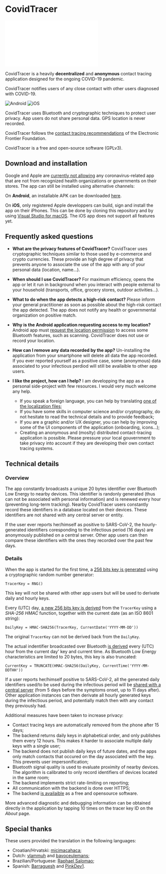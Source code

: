 ﻿# CovidTracer

![Click aqui para leer la version en ESPAÑOL](README_ESP.md)

CovidTracer is a heavily **decentralized** and **anonymous** contact tracing application designed for the ongoing COVID-19 pandemic.

CovidTracer notifies users of any close contact with other users diagnosed with COVID-19. 

![Android](screenshots/screenshot-android.png) ![iOS](screenshots/screenshot-ios.png)

CovidTracer uses Bluetooth and cryptographic techniques to protect user privacy. App users do not share personal data. GPS location is never recorded.

CovidTracer follows the [contact tracing recommendations](https://www.eff.org/deeplinks/2020/04/challenge-proximity-apps-covid-19-contact-tracing) of the Electronic Frontier Foundation.

CovidTracer is a free and open-source software (GPLv3).

## Download and installation

Google and Apple are [currently not allowing](https://www.theverge.com/2020/3/5/21167102/apple-google-coronavirus-iphone-apps-android-misinformation-reject-ban) any coronavirus-related app that are not from recognized health organizations or governments on their stores. The app can still be installed using alternative channels:

On **Android**, an installable APK can be downloaded [here](https://github.com/RaphaelJ/covid-tracer/releases/download/v0.1.1/covidtracer_0.1.1.apk).

On **iOS**, only registered Apple developpers can build, sign and install the app on their iPhones. This can be done by cloning this repository and by using [Visual Studio for macOS](https://visualstudio.microsoft.com/vs/mac/). The iOS app does not support all features yet. 

## Frequently asked questions

- **What are the privacy features of CovidTracer?**
CovidTracer uses cryptographic techniques similar to those used by e-commerce and crypto currencies. These provide an high degree of privacy that prevents anyone to associate the use of the app with any of your personal data (location, name...).

- **When should I use CovidTracer?**
For maximum efficiency, opens the app or let it run in background when you interact with people external to your household (transports, office, grocery stores, outdoor activities...).

- **What to do when the app detects a high-risk contact?**
Please inform your general practitioner as soon as possible about the high-risk contact the app detected. The app does not notify any health or governmental organization on positive match.

- **Why is the Android application requesting access to my location?**
Android app must [request the location permission](https://developer.android.com/guide/topics/connectivity/bluetooth#Permissions) to access some Bluetooth features, such as scanning. CovidTracer does not use or record your location.

- **How can I remove any data recorded by the app?**
Un-installing the application from your smartphone will delete all data the app recorded. If you ever reported yourself as a positive case, some (anonymous) data associated to your infectious perdiod will still be availaible to other app users.

- **I like the project, how can I help?** 
I am developping the app as a personal side-project with few resources. I would very much welcome any help.
    - If you speak a foreign language, you can help by translating [one of the localization files](CovidTracer/Resx/);
    - If you have some skills in computer science and/or cryptography, do not hesitate to read the technical details and to provide feedback;
    - If you are a graphic and/or UX designer, you can help by improving some of the UI components of the application (onboarding, icons...);
    - Creating an anonymous and (moslty) distributed contact-tracing application is possible. Please pressure your local gouvernment to take privacy into account if they are developing their own contact tracing systems.

## Technical details

### Overview

The app constantly broadcasts a unique 20 bytes identifier over Bluetooth Low Energy to nearby devices. This identifier is randonly generated (thus can not be associated with personal information) and is renewed every hour (preventing long-term tracking). Nearby CovidTracer users constantly record these identifiers in a database located on their devices. These identifiers are not shared with any central server or entity.

If the user ever reports her/himself as positive to SARS-CoV-2, the hourly-generated identifiers coresponding to the infectious period (16 days) are anonymously published on a central server. Other app users can then compare these identifiers with the ones they recorded over the past few days.

### Details

When the app is started for the first time, a [256 bits key is generated](CovidTracer/Models/Keys/TracerKey.cs#L54) using a cryptographic random number generator:

    TracerKey = RNG()

This key will not be shared with other app users but will be used to derivate daily and hourly keys.

Every (UTC) day, [a new 256 bits key is derived](CovidTracer/Models/Keys/TracerKey.cs#L80) from the `TracerKey` using a *SHA-256 HMAC* function, together with the current date (as an ISO 8601 string):

    DailyKey = HMAC-SHA256(TracerKey, CurrentDate('YYYY-MM-DD'))
    
The original `TracerKey` can not be derived back from the `DailyKey`. 

The actual indentifier broadcasted over Bluetooth [is derived](CovidTracer/Models/Keys/DailyTracerKey.cs#L49) every (UTC) hour from the current day' key and current time. As Bluetooth Low Energy characteristics are limited to 20 bytes, this key is also truncated:

    CurrentKey = TRUNCATE(HMAC-SHA256(DailyKey, CurrentTime('YYYY-MM-DDTHH'))

If a user reports her/himself positive to SARS-CoV-2, all the generated daily identifiers used/to be used during the infectious period will be [shared with a central server](https://covid-tracer-backend.herokuapp.com/cases.json) (from 5 days before the symptoms onset, up to 11 days after). Other application instances can then derivate all hourly generated keys during the infectious period, and potentially match then with any contact they previously had. 

Additional measures have been taken to increase privacy:

- Contact tracing keys are automatically removed from the phone after 15 days;
- The backend returns daily keys in alphabetical order, and only publishes them every 12 hours. This makes it harder to associate multiple daily keys with a single user;
- The backend does not publish daily keys of future dates, and the apps only match contacts that occured on the day associated with the key. This prevents user impersonification; 
- Bluetooth signal quality is used to evaluate proximity of nearby devices. The algorithm is calibrated to only record identifiers of devices located in the same room;
- The backend implements strict rate-limiting on reporting;
- All communication with the backend is done over HTTPS;
- The backend [is availaible](https://github.com/RaphaelJ/covid-tracer-backend) as a free and opensource software.

More advanced diagnostic and debugging information can be obtained directly in the application by tapping 10 times on the tracer key ID on the *About* page.

## Special thanks

These users provided the translation in the following languages:

- Croatian/Hrvatski: [micimacahaca](https://old.reddit.com/user/micimacahaca);
- Dutch: [vlammuh](https://www.reddit.com/user/vlammuh) and [bavoceulemans](https://github.com/bavoceulemans);
- Brazilian/Portuguese: [Raphael Salomao](https://github.com/raphaelsalomao3);
- Spanish: [Barraguesh](https://github.com/Barraguesh) and [PinkDev1](https://github.com/PinkDev1).
